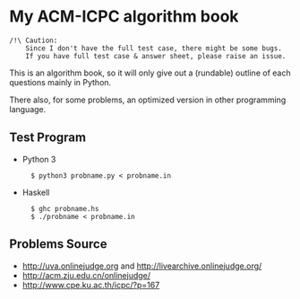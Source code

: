 My ACM-ICPC algorithm book
==========================

    /!\ Caution:
        Since I don't have the full test case, there might be some bugs.
        If you have full test case & answer sheet, please raise an issue.

This is an algorithm book, so it will only give out a (rundable) outline of each questions mainly in Python.

There also, for some problems, an optimized version in other programming language.

Test Program
------------

- Python 3

        $ python3 probname.py < probname.in

- Haskell

        $ ghc probname.hs
        $ ./probname < probname.in

Problems Source
---------------

- <http://uva.onlinejudge.org> and <http://livearchive.onlinejudge.org/>
- <http://acm.zju.edu.cn/onlinejudge/>
- <http://www.cpe.ku.ac.th/icpc/?p=167>

